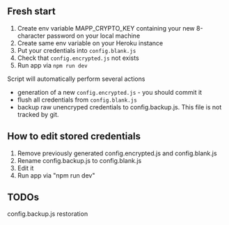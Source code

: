 Fresh start
---
1. Create env variable MAPP_CRYPTO_KEY containing your new 8-character password on your local machine
2. Create same env variable on your Heroku instance
3. Put your credentials into `config.blank.js`
4. Check that `config.encrypted.js` not exists
5. Run app via `npm run dev`

Script will automatically perform several actions
- generation of a new `config.encrypted.js` - you should commit it
- flush all credentials from `config.blank.js`
- backup raw unencryped credentials to config.backup.js. This file is not tracked by git.

How to edit stored credentials
---
1. Remove previously generated config.encrypted.js and config.blank.js
2. Rename config.backup.js to config.blank.js
3. Edit it
4. Run app via "npm run dev"

TODOs
---
config.backup.js restoration
